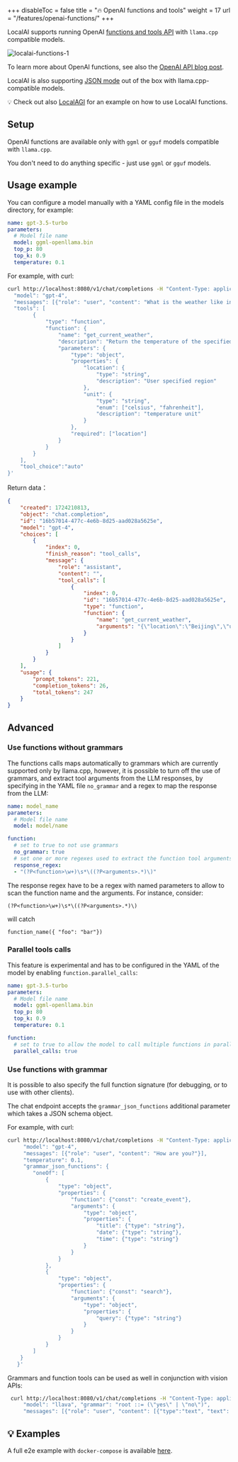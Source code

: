 
+++
disableToc = false
title = "🔥 OpenAI functions and tools"
weight = 17
url = "/features/openai-functions/"
+++

LocalAI supports running OpenAI [functions and tools API](https://platform.openai.com/docs/api-reference/chat/create#chat-create-tools) with `llama.cpp` compatible models.

![localai-functions-1](https://github.com/ggerganov/llama.cpp/assets/2420543/5bd15da2-78c1-4625-be90-1e938e6823f1)

To learn more about OpenAI functions, see also the [OpenAI API blog post](https://openai.com/blog/function-calling-and-other-api-updates).

LocalAI is also supporting [JSON mode](https://platform.openai.com/docs/guides/text-generation/json-mode) out of the box with llama.cpp-compatible models.

💡 Check out also [LocalAGI](https://github.com/mudler/LocalAGI) for an example on how to use LocalAI functions.

## Setup

OpenAI functions are available only with `ggml` or `gguf` models compatible with `llama.cpp`.

You don't need to do anything specific - just use `ggml` or `gguf` models.


## Usage example

You can configure a model manually with a YAML config file in the models directory, for example:

```yaml
name: gpt-3.5-turbo
parameters:
  # Model file name
  model: ggml-openllama.bin
  top_p: 80
  top_k: 0.9
  temperature: 0.1
```

For example, with curl:

```bash
curl http://localhost:8080/v1/chat/completions -H "Content-Type: application/json" -d '{
  "model": "gpt-4",
  "messages": [{"role": "user", "content": "What is the weather like in Beijing now?"}],
  "tools": [
        {
            "type": "function",
            "function": {
                "name": "get_current_weather",
                "description": "Return the temperature of the specified region specified by the user",
                "parameters": {
                    "type": "object",
                    "properties": {
                        "location": {
                            "type": "string",
                            "description": "User specified region"
                        },
                        "unit": {
                            "type": "string",
                            "enum": ["celsius", "fahrenheit"],
                            "description": "temperature unit"
                        }
                    },
                    "required": ["location"]
                }
            }
        }
    ],
    "tool_choice":"auto"
}'
```

Return data：

```json
{
    "created": 1724210813,
    "object": "chat.completion",
    "id": "16b57014-477c-4e6b-8d25-aad028a5625e",
    "model": "gpt-4",
    "choices": [
        {
            "index": 0,
            "finish_reason": "tool_calls",
            "message": {
                "role": "assistant",
                "content": "",
                "tool_calls": [
                    {
                        "index": 0,
                        "id": "16b57014-477c-4e6b-8d25-aad028a5625e",
                        "type": "function",
                        "function": {
                            "name": "get_current_weather",
                            "arguments": "{\"location\":\"Beijing\",\"unit\":\"celsius\"}"
                        }
                    }
                ]
            }
        }
    ],
    "usage": {
        "prompt_tokens": 221,
        "completion_tokens": 26,
        "total_tokens": 247
    }
}
```

## Advanced

### Use functions without grammars

The functions calls maps automatically to grammars which are currently supported only by llama.cpp, however, it is possible to turn off the use of grammars, and extract tool arguments from the LLM responses, by specifying in the YAML file `no_grammar` and a regex to map the response from the LLM:

```yaml
name: model_name
parameters:
  # Model file name
  model: model/name

function:
  # set to true to not use grammars
  no_grammar: true
  # set one or more regexes used to extract the function tool arguments from the LLM response
  response_regex:
  - "(?P<function>\w+)\s*\((?P<arguments>.*)\)"
```

The response regex have to be a regex with named parameters to allow to scan the function name and the arguments. For instance, consider:

```
(?P<function>\w+)\s*\((?P<arguments>.*)\)
```

will catch

```
function_name({ "foo": "bar"})
```

### Parallel tools calls

This feature is experimental and has to be configured in the YAML of the model by enabling `function.parallel_calls`:

```yaml
name: gpt-3.5-turbo
parameters:
  # Model file name
  model: ggml-openllama.bin
  top_p: 80
  top_k: 0.9
  temperature: 0.1

function:
  # set to true to allow the model to call multiple functions in parallel
  parallel_calls: true
```

### Use functions with grammar

It is possible to also specify the full function signature (for debugging, or to use with other clients).

The chat endpoint accepts the `grammar_json_functions` additional parameter which takes a JSON schema object.

For example, with curl:

```bash
curl http://localhost:8080/v1/chat/completions -H "Content-Type: application/json" -d '{
     "model": "gpt-4",
     "messages": [{"role": "user", "content": "How are you?"}],
     "temperature": 0.1,
     "grammar_json_functions": {
        "oneOf": [
            {
                "type": "object",
                "properties": {
                    "function": {"const": "create_event"},
                    "arguments": {
                        "type": "object",
                        "properties": {
                            "title": {"type": "string"},
                            "date": {"type": "string"},
                            "time": {"type": "string"}
                        }
                    }
                }
            },
            {
                "type": "object",
                "properties": {
                    "function": {"const": "search"},
                    "arguments": {
                        "type": "object",
                        "properties": {
                            "query": {"type": "string"}
                        }
                    }
                }
            }
        ]
    }
   }'
```

Grammars and function tools can be used as well in conjunction with vision APIs:

```bash
 curl http://localhost:8080/v1/chat/completions -H "Content-Type: application/json" -d '{
     "model": "llava", "grammar": "root ::= (\"yes\" | \"no\")",
     "messages": [{"role": "user", "content": [{"type":"text", "text": "Is there some grass in the image?"}, {"type": "image_url", "image_url": {"url": "https://upload.wikimedia.org/wikipedia/commons/thumb/d/dd/Gfp-wisconsin-madison-the-nature-boardwalk.jpg/2560px-Gfp-wisconsin-madison-the-nature-boardwalk.jpg" }}], "temperature": 0.9}]}'
```


## 💡 Examples

A full e2e example with `docker-compose` is available [here](https://github.com/go-skynet/LocalAI/tree/master/examples/functions).
